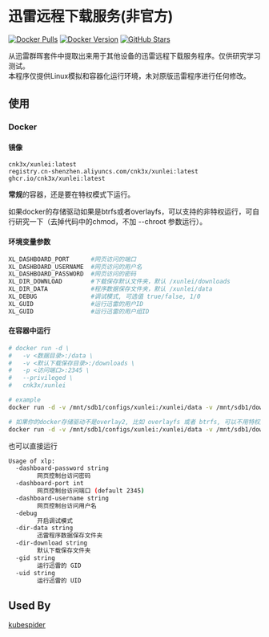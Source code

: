 # 迅雷远程下载服务(非官方)

[![Docker Pulls](https://img.shields.io/docker/pulls/cnk3x/xunlei.svg)](https://hub.docker.com/r/cnk3x/xunlei)
[![Docker Version](https://img.shields.io/docker/v/cnk3x/xunlei)](https://hub.docker.com/r/cnk3x/xunlei)
[![GitHub Stars](https://img.shields.io/github/stars/cnk3x/xunlei)](https://star-history.com/#cnk3x/xunlei&Date)

从迅雷群晖套件中提取出来用于其他设备的迅雷远程下载服务程序。仅供研究学习测试。 \
本程序仅提供Linux模拟和容器化运行环境，未对原版迅雷程序进行任何修改。

## 使用

### Docker

#### 镜像

```plain
cnk3x/xunlei:latest
registry.cn-shenzhen.aliyuncs.com/cnk3x/xunlei:latest
ghcr.io/cnk3x/xunlei:latest
```

**常规**的容器，还是要在特权模式下运行。

如果docker的存储驱动如果是btrfs或者overlayfs，可以支持的非特权运行，可自行研究一下（去掉代码中的chmod，不加 --chroot 参数运行）。

#### 环境变量参数

```bash
XL_DASHBOARD_PORT      #网页访问的端口
XL_DASHBOARD_USERNAME  #网页访问的用户名
XL_DASHBOARD_PASSWORD  #网页访问的密码
XL_DIR_DOWNLOAD        #下载保存默认文件夹，默认 /xunlei/downloads
XL_DIR_DATA            #程序数据保存文件夹，默认 /xunlei/data
XL_DEBUG               #调试模式, 可选值 true/false, 1/0
XL_GUID                #运行迅雷的用户ID
XL_GUID                #运行迅雷的用户组ID
```

#### 在容器中运行

```bash
# docker run -d \
#   -v <数据目录>:/data \
#   -v <默认下载保存目录>:/downloads \
#   -p <访问端口>:2345 \
#   --privileged \
#   cnk3x/xunlei

# example
docker run -d -v /mnt/sdb1/configs/xunlei:/xunlei/data -v /mnt/sdb1/downloads:/xunlei/downloads -p 2345:2345 --privileged cnk3x/xunlei

# 如果你的docker存储驱动不是overlay2, 比如 overlayfs 或者 btrfs, 可以不用特权运行
docker run -d -v /mnt/sdb1/configs/xunlei:/xunlei/data -v /mnt/sdb1/downloads:/xunlei/downloads -p 2345:2345 cnk3x/xunlei xlp
```

也可以直接运行

```bash
Usage of xlp:
  -dashboard-password string
        网页控制台访问密码
  -dashboard-port int
        网页控制台访问端口 (default 2345)
  -dashboard-username string
        网页控制台访问用户名
  -debug
        开启调试模式
  -dir-data string
        迅雷程序数据保存文件夹
  -dir-download string
        默认下载保存文件夹
  -gid string
        运行迅雷的 GID
  -uid string
        运行迅雷的 UID
```

## Used By

[kubespider](https://github.com/opennaslab/kubespider/blob/main/docs/zh/user_guide/thunder_install_config/README.md)
